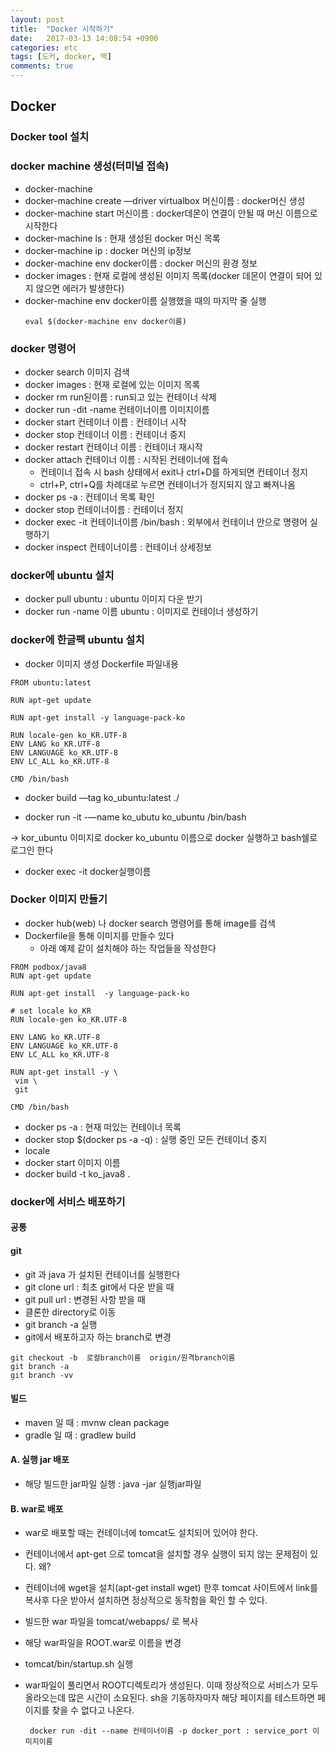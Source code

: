 ```yaml
---
layout: post
title:  "Docker 시작하기"
date:   2017-03-13 14:08:54 +0900
categories: etc
tags: [도커, docker, 맥]
comments: true
---
```

## Docker

### Docker tool 설치
### docker machine 생성(터미널 접속)
- docker-machine
- docker-machine create —driver virtualbox 머신이름 : docker머신 생성
- docker-machine start 머신이름 : docker데몬이 연결이 안될 때 머신 이름으로 시작한다
- docker-machine ls : 현재 생성된 docker 머신 목록
- docker-machine ip : docker 머신의 ip정보
- docker-machine env docker이름 : docker 머신의 환경 정보
- docker images : 현재 로컬에 생성된 이미지 목록(docker 데몬이 연결이 되어 있지 않으면 에러가 발생한다)
- docker-machine env docker이름 실행했을 때의 마지막 줄 실행
	```
  eval $(docker-machine env docker이름)
  ```

### docker 명령어
- docker search 이미지 검색
- docker images : 현재 로컬에 있는 이미지 목록
- docker rm run된이름 : run되고 있는 컨테이너 삭제
- docker run -dit -name 컨테이너이름 이미지이름
- docker start 컨테이너 이름 : 컨테이너 시작
- docker stop 컨테이너 이름 : 컨테이너 중지
- docker restart 컨테이너 이름 : 컨테이너 재시작
- docker attach 컨테이너 이름 : 시작된 컨테이너에 접속
  - 컨테이너 접속 시 bash 상태에서 exit나 ctrl+D를 하게되면 컨테이너 정지
  - ctrl+P, ctrl+Q를 차례대로 누르면 컨테이너가 정지되지 않고 빠져나옴
- docker ps -a : 컨테이너 목록 확인
- docker stop 컨테이너이름 : 컨테이너 정지
- docker exec -it 컨테이너이름 /bin/bash : 외부에서 컨테이너 안으로 명령어 실행하기
- docker inspect 컨테이너이름 : 컨테이너 상세정보

### docker에 ubuntu 설치
- docker pull ubuntu : ubuntu 이미지 다운 받기
- docker run -name 이름 ubuntu : 이미지로 컨테이너 생성하기

### docker에 한글팩 ubuntu 설치
- docker 이미지 생성 Dockerfile 파일내용

```
FROM ubuntu:latest

RUN apt-get update

RUN apt-get install -y language-pack-ko

RUN locale-gen ko_KR.UTF-8
ENV LANG ko_KR.UTF-8
ENV LANGUAGE ko_KR.UTF-8
ENV LC_ALL ko_KR.UTF-8

CMD /bin/bash
```

- docker build —tag ko\_ubuntu:latest ./

- docker run -it  -—name ko\_ubutu ko\_ubuntu /bin/bash

 -> kor\_ubuntu 이미지로 docker  ko\_ubuntu 이름으로 docker 실행하고 bash쉘로 로그인 한다

- docker exec -it docker실행이름

### Docker 이미지 만들기

- docker hub(web) 나 docker search 명령어를 통해 image를 검색
- Dockerfile을 통해 이미지를 만들수 있다
  - 아래 예제 같이 설치해야 하는 작업들을 작성한다

```
FROM podbox/java8
RUN apt-get update

RUN apt-get install  -y language-pack-ko

# set locale ko_KR
RUN locale-gen ko_KR.UTF-8

ENV LANG ko_KR.UTF-8
ENV LANGUAGE ko_KR.UTF-8
ENV LC_ALL ko_KR.UTF-8

RUN apt-get install -y \
 vim \
 git

CMD /bin/bash
```
- docker ps -a : 현재 떠있는 컨테이너 목록
- docker stop $(docker ps -a -q) : 실행 중인 모든 컨테이너 중지
- locale
- docker start 이미지 이름
- docker build -t ko_java8 .

### docker에 서비스 배포하기
#### 공통
#### git
- git 과 java 가 설치된 컨테이너를 실행한다
- git clone url : 최초 git에서 다운 받을 때
- git pull url : 변경된 사항 받을 때
- 클론한 directory로 이동
- git branch -a 실행
- git에서 배포하고자 하는 branch로 변경
```
git checkout -b  로컬branch이름  origin/원격branch이름
git branch -a
git branch -vv
```

#### 빌드
- maven 일 때 : mvnw clean package
- gradle 일 때 : gradlew build

#### A. 실행 jar 배포
- 해당 빌드한 jar파일 실행 : java -jar 실행jar파일

#### B. war로 배포
- war로 배포할 때는 컨테이너에 tomcat도 설치되어 있어야 한다.
- 컨테이너에서 apt-get 으로 tomcat을 설치할 경우 실행이 되지 않는 문제점이 있다. 왜?
- 컨테이너에 wget을 설치(apt-get install wget) 한후 tomcat 사이트에서 link를 복사후 다운 받아서 설치하면 정상적으로 동작함을 확인 할 수 있다.
- 빌드한 war 파일을 tomcat/webapps/ 로 복사
- 해당 war파일을 ROOT.war로 이름을 변경
- tomcat/bin/startup.sh 실행
- war파일이 풀리면서 ROOT디렉토리가 생성된다. 이때 정상적으로 서비스가 모두 올라오는데 많은 시간이 소요된다. sh을 기동하자마자 해당 페이지를 테스트하면 페이지를 찾을 수 없다고 나온다.

	```
	 docker run -dit --name 컨테이너이름 -p docker_port : service_port 이미지이름
	```
